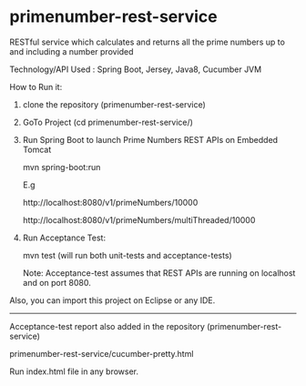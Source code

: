 # primenumber-rest-service
RESTful service which calculates and returns all the prime numbers up to and including a number provided

Technology/API Used : Spring Boot, Jersey, Java8, Cucumber JVM

How to Run it:

1. clone the repository (primenumber-rest-service)

2. GoTo Project (cd primenumber-rest-service/)

3. Run Spring Boot to launch Prime Numbers REST APIs on Embedded Tomcat
   
   mvn spring-boot:run
   
   E.g

   http://localhost:8080/v1/primeNumbers/10000

   http://localhost:8080/v1/primeNumbers/multiThreaded/10000
   
4. Run Acceptance Test:

	mvn test  (will run both unit-tests and acceptance-tests)
	
	Note: Acceptance-test assumes that REST APIs are running on localhost and on port 8080.
	
Also, you can import this project on Eclipse or any IDE.

--------------------------------------------------------

Acceptance-test report also added in the repository (primenumber-rest-service)

primenumber-rest-service/cucumber-pretty.html

Run index.html file in any browser.

